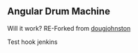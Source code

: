 Angular Drum Machine
--------------------
Will it work?
RE-Forked from [dougjohnston](https://github.com/dougjohnston/angular-drum-machine)

Test hook jenkins

